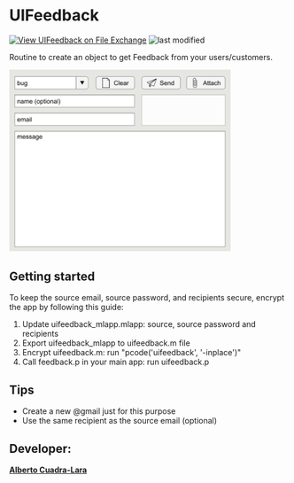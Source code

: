 # UIFeedback
[![View UIFeedback on File Exchange](https://www.mathworks.com/matlabcentral/images/matlab-file-exchange.svg)](https://es.mathworks.com/matlabcentral/fileexchange/101228-uifeedback)
![last modified](https://img.shields.io/github/last-commit/AlbertoCuadra/UIFeedback)

Routine to create an object to get Feedback from your users/customers.


<p align="left">
    <img src="https://github.com/AlbertoCuadra/UIFeedback/blob/main/images/snapshot.svg" width="400">
</p>

## Getting started

To keep the source email, source password, and recipients secure, encrypt the app by following this guide:

1. Update uifeedback_mlapp.mlapp: source, source password and recipients 
2. Export uifeedback_mlapp to uifeedback.m file
3. Encrypt uifeedback.m: run "pcode('uifeedback', '-inplace')"
4. Call feedback.p in your main app: run uifeedback.p

## Tips
- Create a new @gmail just for this purpose
- Use the same recipient as the source email (optional)

## Developer:
**[Alberto Cuadra-Lara](https://acuadralara.com/)**
